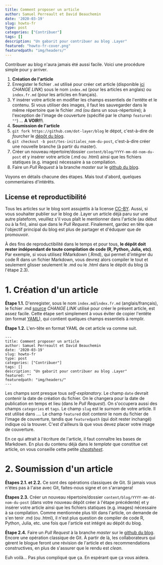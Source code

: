 ```yaml
---
title: Comment proposer un article
author: Samuel Perreault et David Beauchemin
date: '2020-03-19'
slug: howto-fr
type: post
categories: ["Contribuer"]
tags: []
description: "Un gabarit pour contribuer au blog .Layer"
featured: "howto-fr-cover.png"
featuredpath: "img/headers/"
---
```


Contribuer au blog n'aura jamais été aussi facile. Voici une procédure simple pour y arriver.

1. **Création de l'article**
  1. Enregister le fichier `.md` utilisé pour créer cet article (disponible [ici](https://github.com/dot-layer/blog/blob/master/content/blog/2019-12-19-recap-2019/index.fr.md) *CHANGE LINK*) sous le nom `index.md` (pour les articles en anglais) ou `index.fr.md` (pour les articles en français).
  2. Y insérer votre article en modifier les champs essentiels de l'entête et le contenu. Si vous utiliser des images, il faut les sauvegarder dans le même répertoire que le fichier .md (ou dans un sous-répertoire); à l'exception de l'image de couverture (spécifié par le champ `featured: ""`) ... **A VOIR!!**\\
2. **Soumission de l'article**
  1. `git fork https://github.com/dot-layer/blog` le dépot, c'est-à-dire de *fourcher* le [dépôt du blog](https://github.com/dot-layer/blog).
  2. `git checkout -b post/tes-initiales_nom-du-post`, c'est-à-dire créer une nouvelle branche (à partir du master).
  3. Créer un nouveau répertoire/dossier `content/blog/YYYY-mm-dd-nom-du-post` et y insérer votre article (.md ou .html) ainsi que les fichiers statiques (e.g. images) nécessaire à sa compilation.
  4. Faire un *Pull Request* à la branche *master* sur le [github du blog](https://github.com/dot-layer/blog/pulls).

Voyons en détails chacune des étapes. Mais tout d'abord, quelques commentaires d'intérêts.

## License et reproductibilité

Tous les articles sur le blog sont assujettis à la license [CC-BY](https://creativecommons.org/licenses/by/4.0/deed.fr). Aussi, si vous souhaiter publier sur le blog de .Layer un article déjà paru sur une autre plateform, veuillez s'il vous plaît le mentionner dans l'article (au début ou à la fin), ainsi que dans le *Pull Request*. Finalement, gardez en tête que l'objectif principal du blog est plus de  partager et d'éduquer que de promouvoir.

À des fins de reproductibilité dans le temps et pour tous, **le dépôt doit rester indépendant de toute compilation de code (R, Python, Julia, etc)**.
Par exemple, si vous utilisez RMarkdown (.Rmd), qui permet d'intégrer du code R dans un fichier Markdown, vous devrez alors compiler le tout et seulement glisser seulement le .md ou le .html dans le dépôt du blog (à l'étape 2.3).


# 1. Création d'un article

**Étape 1.1.** D'enregister, sous le nom `index.md`/`index.fr.md` (anglais/français), le fichier .md [source](https://github.com/dot-layer/blog/blob/master/content/blog/2019-12-19-recap-2019/index.fr.md) *CHANGE LINK* utilisé pour créer le présent article, est assez facile. Cette étape sert simplement à vous éviter de copier l'entête (en format [YAML](https://docs.ansible.com/ansible/latest/reference_appendices/YAMLSyntax.html)), qui contient quelques champs essentiels à remplir.

**Étape 1.2.** L'en-tête en format YAML de cet article va comme suit.

```
---
title: Comment proposer un article
author: Samuel Perreault et David Beauchemin
date: '2020-03-19'
slug: howto-fr
type: post
categories: ["Contribuer"]
tags: []
description: "Un gabarit pour contribuer au blog .Layer"
featured: ""
featuredpath: "img/headers/"
---
```
Les champs sont presque tous *self-explanatory*. 
Le champ `date` devrait contenir la date de création du fichier. On le changera pour la date de publication en temps et lieu (dans le *Pull Request*).
On s'occupera aussi des champs `categories` et `tags`.
Le champ `slug` est le *surnom* de votre article. Il est utilisé dans *....*
Le champ `featured` doit contenir le nom du fichier de l'image de couverture, tandis que `featuredpath` (qui doit rester inchangé) indique où la trouver. C'est d'ailleurs là que vous devez placer votre image de couverture.

En ce qui attrait à l'écriture de l'article, il faut connaître les bases de Markdown. 
En plus du contenu déjà dans le *template* que constitue cet article, on vous conseille cette petite [*cheatsheet*](https://github.com/adam-p/markdown-here/wiki/Markdown-Here-Cheatsheet).

# 2. Soumission d'un article

**Étapes 2.1. et 2.2.** Ce sont des opérations classiques de Git. Si jamais vous n'êtes pas à l'aise avec Git, faites-nous signe et on s'arrangera!

**Étapes 2.3.** Créer un nouveau répertoire/dossier `content/blog/YYYY-mm-dd-nom-du-post` (dans votre nouveau dépôt créer à l'étape précédente) et y insérer votre article ainsi que les fichiers statiques (e.g. images) nécessaire à sa compilation. Comme mentionnée plus tôt dans l'article, on demande de s'en tenir .md (ou .html), il n'est plus question de compiler de code R, Python, Julia, etc. une fois que l'article est intégré au dépôt du blog.

**Étape 2.4.** Faire un *Pull Request* à la branche *master* sur le [github du blog](https://github.com/dot-layer/blog). Encore une opération classique de Git. À partir de là, les collaborateurs qui gèrent le blogue feront une révision de l'article et des recommendations constructives, en plus de s'assurer que le rendu est *clean*.


Euh voilà... Pas plus compliqué que ça. En espérant que ça vous aidera.
